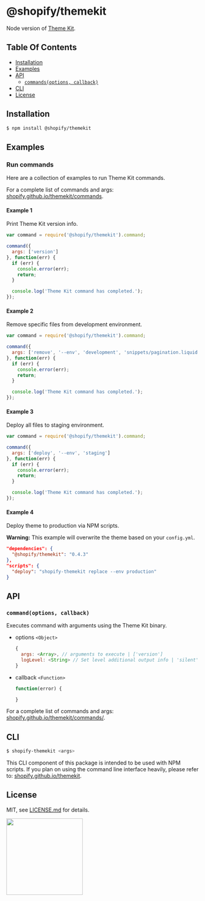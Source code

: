 # @shopify/themekit

Node version of [Theme Kit](http://shopify.github.io/themekit/).

## Table Of Contents

- [Installation](#installation)
- [Examples](#examples)
- [API](#api)
    + [`commands(options, callback)`](#themekitcommandsargs)
- [CLI](#cli)
- [License](http://github.com/Shopify/node-themekit/blob/master/LICENSE.md)

## Installation

```bash
$ npm install @shopify/themekit
```

## Examples

### Run commands

Here are a collection of examples to run Theme Kit commands.

For a complete list of commands and args: [shopify.github.io/themekit/commands](http://shopify.github.io/themekit/commands).

#### Example 1

Print Theme Kit version info.

```javascript
var command = require('@shopify/themekit').command;

command({
  args: ['version']
}, function(err) {
  if (err) {
    console.error(err);
    return;
  }

  console.log('Theme Kit command has completed.');
});
```

#### Example 2

Remove specific files from development environment.

```javascript
var command = require('@shopify/themekit').command;

command({
  args: ['remove', '--env', 'development', 'snippets/pagination.liquid', 'snippets/date.liquid']
}, function(err) {
  if (err) {
    console.error(err);
    return;
  }

  console.log('Theme Kit command has completed.');
});
```

#### Example 3

Deploy all files to staging environment.

```javascript
var command = require('@shopify/themekit').command;

command({
  args: ['deploy', '--env', 'staging']
}, function(err) {
  if (err) {
    console.error(err);
    return;
  }

  console.log('Theme Kit command has completed.');
});
```

#### Example 4

Deploy theme to production via NPM scripts.

**Warning:** This example will overwrite the theme based on your `config.yml`.

```json
"dependencies": {
  "@shopify/themekit": "0.4.3"
},
"scripts": {
  "deploy": "shopify-themekit replace --env production"
}
```

## API

### `command(options, callback)`

Executes command with arguments using the Theme Kit binary.

- options `<Object>`

  ```javascript
  {
    args: <Array>, // arguments to execute | ['version']
    logLevel: <String> // Set level additional output info | 'silent', 'error', 'all', 'silly'
  }
  ```

- callback `<Function>`

  ```javascript
  function(error) {

  }
  ```

For a complete list of commands and args: [shopify.github.io/themekit/commands/](http://shopify.github.io/themekit/commands/).

## CLI

```bash
$ shopify-themekit <args>
```

This CLI component of this package is intended to be used with NPM scripts. If you plan on using the command line interface heavily, please refer to: [shopify.github.io/themekit](http://shopify.github.io/themekit).

## License

MIT, see [LICENSE.md](http://github.com/Shopify/node-themekit/blob/master/LICENSE.md) for details.

<img src="https://cdn.shopify.com/shopify-marketing_assets/builds/19.0.0/shopify-full-color-black.svg" width="200" />
